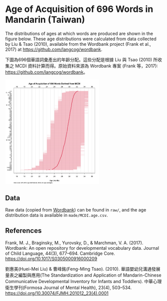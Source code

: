 Age of Acquisition of 696 Words in Mandarin (Taiwan)
====================================================

The distributions of ages at which words are produced are shown in the figure below. These age distributions were calculated from data collected by Liu & Tsao (2010), available from the Wordbank project (Frank et al., 2017) at <https://github.com/langcog/wordbank>.

下圖為696個華語詞彙產出的年齡分配。這些分配是根據 Liu 與 Tsao (2010) 所收集之 MCDI 資料計算而得。原始資料來源為 Wordbank 專案 (Frank 等，2017): <https://github.com/langcog/wordbank>。

<img src="made/AoA-all.png" width="60%">

Data
----

Raw data (copied from [Wordbank](https://github.com/langcog/wordbank)) can be found in `raw/`, and the age distribution data is available in `made/MCDI.age.csv`.


References
----------

Frank, M. J., Braginsky, M., Yurovsky, D., & Marchman, V. A. (2017). Wordbank: An open repository for developmental vocabulary data. Journal of Child Language, 44(3), 677–694. Cambridge Core. https://doi.org/10.1017/S0305000916000209

劉惠美(Huei-Mei Liu) & 曹峰銘(Feng-Ming Tsao). (2010). 華語嬰幼兒溝通發展量表之編製與應用(The Standardization and Application of
Mandarin-Chinese Communicative Developmental Inventory for Infants and
Toddlers). 中華心理衛生學刊(Formosa Journal of Mental Health), 23(4), 503–534. https://doi.org/10.30074/FJMH.201012_23(4).0001
